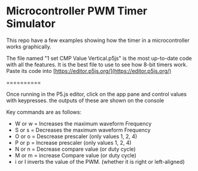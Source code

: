 # Microcontroller PWM Timer Simulator

This repo have a few examples showing how the timer in a microcontroller works graphically.

The file named "1 set CMP Value Vertical.p5js" is the most up-to-date code with all the features. It is the best file to use to see how 8-bit timers work. Paste its code into [https://editor.p5js.org/](https://editor.p5js.org/)

==========

Once running in the P5.js editor, click on the app pane and control values with keypresses. the outputs of these are shown on the console

Key commands are as follows:
- W or w = Increases the maximum waveform Frequency
- S or s = Decreases the maximum waveform Frequency
- O or o = Descrease prescaler (only values 1, 2, 4)
- P or p = Increase prescaler (only values 1, 2, 4)
- N or n = Decrease compare value (or duty cycle)
- M or m = increase Compare value (or duty cycle)
- i or I inverts the value of the PWM. (whether it is right or left-aligned)
